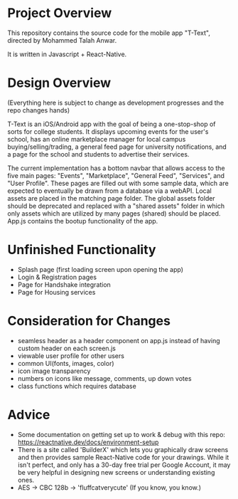 # Project Overview

This repository contains the source code for the mobile app "T-Text", directed by Mohammed Talah Anwar. 

It is written in Javascript + React-Native.


# Design Overview
(Everything here is subject to change as development progresses and the repo changes hands)

T-Text is an iOS/Android app with the goal of being a one-stop-shop of sorts for college students. It displays upcoming events for the user's school, has an online marketplace manager for local campus buying/selling/trading, a general feed page for university notifications, and a page for the school and students to advertise their services. 

The current implementation has a bottom navbar that allows access to the five main pages: "Events", "Marketplace", "General Feed", "Services", and "User Profile". These pages are filled out with some sample data, which are expected to eventually be drawn from a database via a webAPI. 
Local assets are placed in the matching page folder. The global assets folder should be deprecated and replaced with a "shared assets" folder in which only assets which are utilized by many pages (shared) should be placed. 
App.js contains the bootup functionality of the app.


# Unfinished Functionality
- Splash page (first loading screen upon opening the app)
- Login & Registration pages
- Page for Handshake integration 
- Page for Housing services

# Consideration for Changes
- seamless header as a header component on app.js instead of having custom header on each screen.js
- viewable user profile for other users
- common UI(fonts, images, color)
- icon image transparency
- numbers on icons like message, comments, up down votes
- class functions which requires database

# Advice
- Some documentation on getting set up to work & debug with this repo: https://reactnative.dev/docs/environment-setup
- There is a site called 'BuilderX' which lets you graphically draw screens and then provides sample React-Native code for your drawings. While it isn't perfect, and only has a 30-day free trial per Google Account, it may be very helpful in designing new screens or understanding existing ones.
- AES -> CBC 128b -> 'fluffcatverycute' (If you know, you know.)
